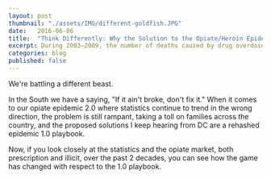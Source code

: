 ```yaml
---
layout: post
thumbnail: "./assets/IMG/different-goldfish.JPG"
date:   2016-06-06
title:  "Think Differently: Why the Solution to the Opiate/Heroin Epidemic is in the Air, Not the Street"
excerpt: During 2003–2009, the number of deaths caused by drug overdose in Florida increased 61.0%, from 1,804 to 2,905, with especially large increases in deaths caused by the opioid pain reliever oxycodone and the benzodiazepine alprazolam.
categories: blog
published: false
---
```

We're battling a different beast.

In the South we have a saying, "If it ain't broke, don't fix it." When it comes to our opiate epidemic 2.0 where statistics continue to trend in the wrong direction, the problem is still rampant, taking a toll on families across the country, and the proposed solutions I keep hearing from DC are a rehashed epidemic 1.0 playbook.

Now, if you look closely at the statistics and the opiate market, both prescription and illicit, over the past 2 decades, you can see how the game has changed with respect to the 1.0 playbook.
